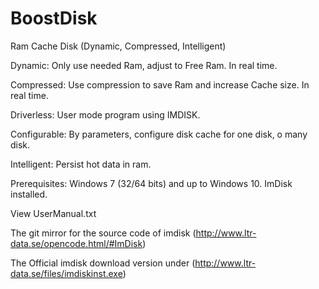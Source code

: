 # BoostDisk
Ram Cache Disk (Dynamic, Compressed, Intelligent)

Dynamic: Only use needed Ram, adjust to Free Ram. In real time.

Compressed: Use compression to save Ram and increase Cache size. In real time. 

Driverless: User mode program using IMDISK. 

Configurable: By parameters, configure disk cache for one disk, o many disk.

Intelligent: Persist hot data in ram. 



Prerequisites: 
Windows 7 (32/64 bits) and up to Windows 10.
ImDisk installed.

View UserManual.txt

The git mirror for the source code of imdisk (http://www.ltr-data.se/opencode.html/#ImDisk)

The Official imdisk download version under (http://www.ltr-data.se/files/imdiskinst.exe)
